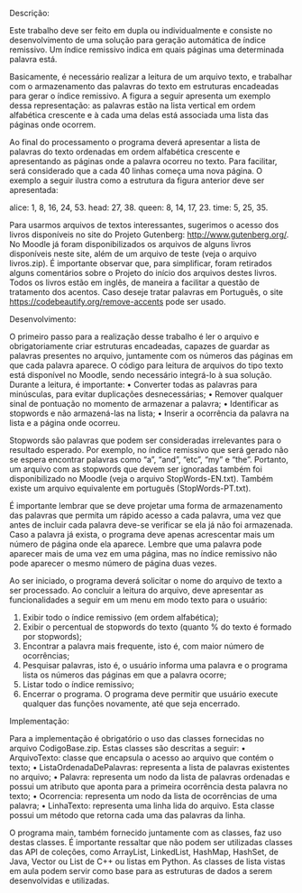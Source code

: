 Descrição:

Este trabalho deve ser feito em dupla ou individualmente e consiste no desenvolvimento de uma solução para geração automática de índice remissivo. Um índice remissivo indica em quais páginas uma determinada palavra está.

Basicamente, é necessário realizar a leitura de um arquivo texto, e trabalhar com o armazenamento das palavras do texto em estruturas encadeadas para gerar o índice remissivo. A figura a seguir apresenta um exemplo dessa representação: as palavras estão na lista vertical em ordem alfabética crescente e à cada uma delas está associada uma lista das páginas onde ocorrem.

Ao final do processamento o programa deverá apresentar a lista de palavras do texto ordenadas em ordem alfabética crescente e apresentando as páginas onde a palavra ocorreu no texto. Para facilitar, será considerado que a cada 40 linhas começa uma nova página. O exemplo a seguir ilustra como a estrutura da figura anterior deve ser apresentada:

  alice: 1, 8, 16, 24, 53.
  head: 27, 38.
  queen: 8, 14, 17, 23.
  time: 5, 25, 35.
  
Para usarmos arquivos de textos interessantes, sugerimos o acesso dos livros disponíveis no site do Projeto Gutenberg: http://www.gutenberg.org/. No Moodle já foram disponibilizados os arquivos de alguns livros disponíveis neste site, além de um arquivo de teste (veja o arquivo livros.zip). É importante observar que, para simplificar, foram retirados alguns comentários sobre o Projeto do início dos arquivos destes livros. Todos os livros estão em inglês, de maneira a facilitar a questão de tratamento dos acentos. Caso deseje tratar palavras em Português, o site https://codebeautify.org/remove-accents pode ser usado.

Desenvolvimento:

O primeiro passo para a realização desse trabalho é ler o arquivo e obrigatoriamente criar estruturas encadeadas, capazes de guardar as palavras presentes no arquivo, juntamente com os números das páginas em que cada palavra aparece. O código para leitura de arquivos do tipo texto está disponível no Moodle, sendo necessário integrá-lo à sua solução.
Durante a leitura, é importante:
  • Converter todas as palavras para minúsculas, para evitar duplicações desnecessárias;
  • Remover qualquer sinal de pontuação no momento de armazenar a palavra;
  • Identificar as stopwords e não armazená-las na lista;
  • Inserir a ocorrência da palavra na lista e a página onde ocorreu.
  
Stopwords são palavras que podem ser consideradas irrelevantes para o resultado esperado. Por exemplo, no índice remissivo que será gerado não se espera encontrar palavras como “a”, “and”, “etc”, “my” e “the”. Portanto, um arquivo com as stopwords que devem ser ignoradas também foi disponibilizado no Moodle (veja o arquivo StopWords-EN.txt). Também existe um arquivo equivalente em português (StopWords-PT.txt).

É importante lembrar que se deve projetar uma forma de armazenamento das palavras que permita um rápido acesso a cada palavra, uma vez que antes de incluir cada palavra deve-se verificar se ela já não foi armazenada. Caso a palavra já exista, o programa deve apenas acrescentar mais um número de página onde ela aparece.
Lembre que uma palavra pode aparecer mais de uma vez em uma página, mas no índice remissivo não pode aparecer o mesmo número de página duas vezes.

Ao ser iniciado, o programa deverá solicitar o nome do arquivo de texto a ser processado. Ao concluir a leitura do arquivo, deve apresentar as funcionalidades a seguir em um menu em modo texto para o usuário:
  1. Exibir todo o índice remissivo (em ordem alfabética);
  2. Exibir o percentual de stopwords do texto (quanto % do texto é formado por stopwords);
  3. Encontrar a palavra mais frequente, isto é, com maior número de ocorrências;
  4. Pesquisar palavras, isto é, o usuário informa uma palavra e o programa lista os números das páginas em que a palavra ocorre;
  5. Listar todo o índice remissivo;
  6. Encerrar o programa.
O programa deve permitir que usuário execute qualquer das funções novamente, até que seja encerrado. 

Implementação:

Para a implementação é obrigatório o uso das classes fornecidas no arquivo CodigoBase.zip. Estas classes são descritas a seguir:
  • ArquivoTexto: classe que encapsula o acesso ao arquivo que contém o texto;
  • ListaOrdenadaDePalavras: representa a lista de palavras existentes no arquivo;
  • Palavra: representa um nodo da lista de palavras ordenadas e possui um atributo que aponta para a primeira ocorrência desta palavra no texto;
  • Ocorrencia: representa um nodo da lista de ocorrências de uma palavra;
  • LinhaTexto: representa uma linha lida do arquivo. Esta classe possui um método que retorna cada uma das palavras da linha.
  
  O programa main, também fornecido juntamente com as classes, faz uso destas classes. É importante ressaltar que não podem ser utilizadas classes das API de coleções, como ArrayList, LinkedList, HashMap, HashSet, de Java, Vector ou List de C++ ou listas em Python. As classes de lista vistas em aula podem servir como base para as estruturas de dados a serem desenvolvidas e utilizadas.
